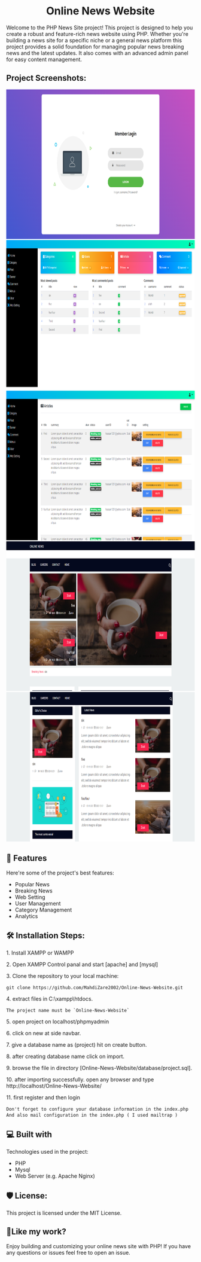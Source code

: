 <h1 align="center" id="title">Online News Website</h1>


<p id="description">Welcome to the PHP News Site project! This project is designed to help you create a robust and feature-rich news website using PHP. Whether you're building a news site for a specific niche or a general news platform this project provides a solid foundation for managing popular news breaking news and the latest updates. It also comes with an advanced admin panel for easy content management.</p>

<h2>Project Screenshots:</h2>

<img src=".\public\screenshots\login.png" alt="project-screenshot" width="800" height="400/">
<img src=".\public\screenshots\home.png" alt="project-screenshot" width="800" height="400/">
<img src=".\public\screenshots\posts.png" alt="project-screenshot" width="800" height="400/">
<img src=".\public\screenshots\blog-1.png" alt="project-screenshot" width="800" height="400/">
<img src=".\public\screenshots\blog-2.png" alt="project-screenshot" width="800" height="400/">

  
  
<h2>🧐 Features</h2>

Here're some of the project's best features:

*   Popular News
*   Breaking News
*   Web Setting
*   User Management
*   Category Management
*   Analytics

<h2>🛠️ Installation Steps:</h2>

<p>1. Install XAMPP or WAMPP</p>

<p>2. Open XAMPP Control panal and start [apache] and [mysql]</p>

<p>3. Clone the repository to your local machine:</p>

```console
git clone https://github.com/MahdiZare2002/Online-News-Website.git
```

<p>4. extract files in C:\xampp\htdocs.</p>

```
The project name must be `Online-News-Website`
```

<p>5. open project on localhost/phpmyadmin</p>

<p>6. click on new at side navbar.</p>

<p>7. give a database name as (project) hit on create button.</p>

<p>8. after creating database name click on import.</p>

<p>9. browse the file in directory [Online-News-Website/database/project.sql].</p>

<p>10. after importing successfully. open any browser and type http://localhost/Online-News-Website/</p>

<p>11. first register and then login</p>

```
Don't forget to configure your database information in the index.php  And also mail configuration in the index.php ( I used mailtrap )
```

  
  
<h2>💻 Built with</h2>

Technologies used in the project:

*   PHP
*   Mysql
*   Web Server (e.g. Apache Nginx)

<h2>🛡️ License:</h2>

This project is licensed under the MIT License.

<h2>💖Like my work?</h2>

Enjoy building and customizing your online news site with PHP! If you have any questions or issues feel free to open an issue.
